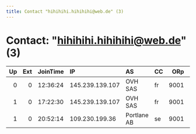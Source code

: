 ```yaml
---
title: Contact "hihihihi.hihihihi@web.de" (3)
---
```


# Contact: "hihihihi.hihihihi@web.de" (3)

|   Up |   Ext | JoinTime   | IP              | AS          | CC   |   ORp |   Dirp | OS    | Version   | Nickname   |   eFamMembers |
|-----:|------:|:-----------|:----------------|:------------|:-----|------:|-------:|:------|:----------|:-----------|--------------:|
|    0 |     0 | 12:36:24   | 145.239.139.107 | OVH SAS     | fr   |  9001 |   9030 | Linux | 0.3.1.7   | MLPRulez02 |             1 |
|    1 |     0 | 17:22:30   | 145.239.139.107 | OVH SAS     | fr   |  9001 |   9030 | Linux | 0.3.1.7   | MLPRulez02 |             3 |
|    1 |     0 | 20:52:14   | 109.230.199.36  | Portlane AB | se   |  9001 |   9030 | Linux | 0.3.1.7   | MLPRulez03 |             3 |
